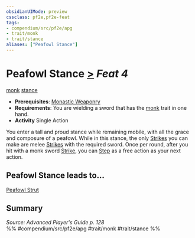 ```yaml
---
obsidianUIMode: preview
cssclass: pf2e,pf2e-feat
tags:
- compendium/src/pf2e/apg
- trait/monk
- trait/stance
aliases: ["Peafowl Stance"]
---
```

# Peafowl Stance  [>](../../Rules/core-rulebook/chapter-9-playing-the-game.md#Actions "Single Action") *Feat 4*  
[monk](../../Rules/traits/monk.md)  [stance](../../Rules/traits/stance.md)  

- **Prerequisites**: [Monastic Weaponry](monastic-weaponry.md)
- **Requirements**: You are wielding a sword that has the [monk](../../Rules/traits/monk.md) trait in one hand.
- **Activity** Single Action

You enter a tall and proud stance while remaining mobile, with all the grace and composure of a peafowl. While in this stance, the only [Strikes](../../Rules/actions/strike.md) you can make are melee [Strikes](../../Rules/actions/strike.md) with the required sword. Once per round, after you hit with a monk sword [Strike](../../Rules/actions/strike.md), you can [Step](../../Rules/actions/step.md) as a free action as your next action.

## Peafowl Stance leads to...

[Peafowl Strut](peafowl-strut-apg.md)

## Summary

*Source: Advanced Player's Guide p. 128*  
%% #compendium/src/pf2e/apg #trait/monk #trait/stance %%
